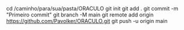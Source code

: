 cd /caminho/para/sua/pasta/ORACULO
git init
git add .
git commit -m "Primeiro commit"
git branch -M main
git remote add origin https://github.com/Pavolker/ORACULO.git
git push -u origin main